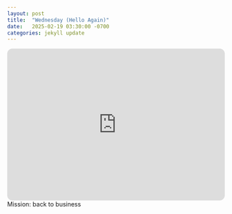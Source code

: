 ```yaml
---
layout: post
title:  "Wednesday (Hello Again)"
date:   2025-02-19 03:30:00 -0700
categories: jekyll update
---
```

<iframe style="border-radius:12px" src="https://open.spotify.com/embed/playlist/2yKJ8KDqf4PxeQEQ47r4DH?utm_source=generator" width="100%" height="352" frameBorder="0" allowfullscreen="" allow="autoplay; clipboard-write; encrypted-media; fullscreen; picture-in-picture" loading="lazy"></iframe>
Mission: back to business
